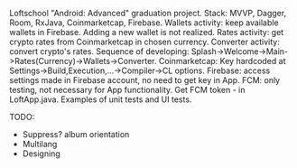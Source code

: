 Loftschool "Android: Advanced" graduation project.
Stack: MVVP, Dagger, Room, RxJava, Coinmarketcap, Firebase.
Wallets activity: keep available wallets in Firebase. Adding a new wallet is not realized.
Rates activity: get crypto rates from Coinmarketcap in chosen currency.
Converter activity: convert crypto's rates.
Sequence of developing: Splash->Welcome->Main->Rates(Currency)->Wallets->Converter.
Coinmarketcap: Key hardcoded at Settings->Build,Execution,...->Compiler->CL options.
Firebase: access settings made in Firebase account, no need to get key in App.
FCM: only testing, not necessary for App functionality. Get FCM token - in LoftApp.java.
Examples of unit tests and UI tests.

TODO:
 - Suppress? album orientation
 - Multilang
 - Designing 
